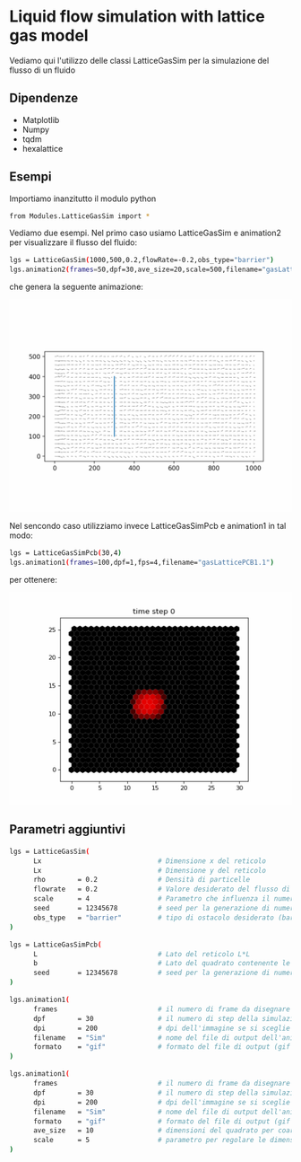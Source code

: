 # Liquid flow simulation with lattice gas model
Vediamo qui l'utilizzo delle classi LatticeGasSim per la simulazione del flusso di un fluido

## Dipendenze
* Matplotlib
* Numpy
* tqdm
* hexalattice

## Esempi
Importiamo inanzitutto il modulo python
```sh
from Modules.LatticeGasSim import *
```
Vediamo due esempi. Nel primo caso usiamo LatticeGasSim e animation2 per visualizzare il flusso del fluido:
```sh
lgs = LatticeGasSim(1000,500,0.2,flowRate=-0.2,obs_type="barrier")
lgs.animation2(frames=50,dpf=30,ave_size=20,scale=500,filename="gasLattice_barr")
```
che genera la seguente animazione:
<p align="center">
  <img width="600" src="https://github.com/oooidw/Proj_Lab_comp/blob/main/Images/gasLattice_barr.gif">
</p>

Nel sencondo caso utilizziamo invece LatticeGasSimPcb e animation1 in tal modo:
```sh
lgs = LatticeGasSimPcb(30,4)
lgs.animation1(frames=100,dpf=1,fps=4,filename="gasLatticePCB1.1")
```
per ottenere:
<p align="center">
  <img width="600" src="https://github.com/oooidw/Proj_Lab_comp/blob/main/Images/gasLatticePCB1.1.gif">
</p>

## Parametri aggiuntivi
```sh
lgs = LatticeGasSim(
      Lx                             # Dimensione x del reticolo
      Lx                             # Dimensione y del reticolo
      rho        = 0.2               # Densità di particelle
      flowrate   = 0.2               # Valore desiderato del flusso di particelle
      scale      = 4                 # Parametro che influenza il numero di inezioni per ottenere un certo flowrate
      seed       = 12345678          # seed per la generazione di numeri casuali
      obs_type   = "barrier"         # tipo di ostacolo desiderato (barriera, quadrato o rombo)
)
```
```sh
lgs = LatticeGasSimPcb(
      L                              # Lato del reticolo L*L
      b                              # Lato del quadrato contenente le particelle iniziali
      seed       = 12345678          # seed per la generazione di numeri casuali
)
```
```sh
lgs.animation1(
      frames                         # il numero di frame da disegnare
      dpf        = 30                # il numero di step della simulazione per ogni frame
      dpi        = 200               # dpi dell'immagine se si sceglie il formato gif
      filename   = "Sim"             # nome del file di output dell'animazione
      formato    = "gif"             # formato del file di output (gif o mp4)
)
```
```sh
lgs.animation1(
      frames                         # il numero di frame da disegnare
      dpf        = 30                # il numero di step della simulazione per ogni frame
      dpi        = 200               # dpi dell'immagine se si sceglie il formato gif
      filename   = "Sim"             # nome del file di output dell'animazione
      formato    = "gif"             # formato del file di output (gif o mp4)
      ave_size   = 10                # dimensioni del quadrato per coarse grained average
      scale      = 5                 # parametro per regolare le dimensioni dei vettori
)
```
